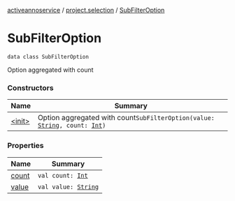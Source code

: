 [activeannoservice](../../index.md) / [project.selection](../index.md) / [SubFilterOption](./index.md)

# SubFilterOption

`data class SubFilterOption`

Option aggregated with count

### Constructors

| Name | Summary |
|---|---|
| [&lt;init&gt;](-init-.md) | Option aggregated with count`SubFilterOption(value: `[`String`](https://kotlinlang.org/api/latest/jvm/stdlib/kotlin/-string/index.html)`, count: `[`Int`](https://kotlinlang.org/api/latest/jvm/stdlib/kotlin/-int/index.html)`)` |

### Properties

| Name | Summary |
|---|---|
| [count](count.md) | `val count: `[`Int`](https://kotlinlang.org/api/latest/jvm/stdlib/kotlin/-int/index.html) |
| [value](value.md) | `val value: `[`String`](https://kotlinlang.org/api/latest/jvm/stdlib/kotlin/-string/index.html) |
